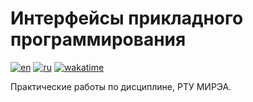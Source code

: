 # Интерфейсы прикладного программирования

[![en](https://img.shields.io/badge/lang-en-blue.svg)](README.md)
[![ru](https://img.shields.io/badge/lang-ru-red.svg)](README.ru.md)
[![wakatime](https://wakatime.com/badge/user/1d230f86-133e-401a-ace9-7805218f18d8/project/82c45954-d811-42be-a774-338ebe1b8f5e.svg)](https://wakatime.com/badge/user/1d230f86-133e-401a-ace9-7805218f18d8/project/82c45954-d811-42be-a774-338ebe1b8f5e)

Практические работы по дисциплине, РТУ МИРЭА.
